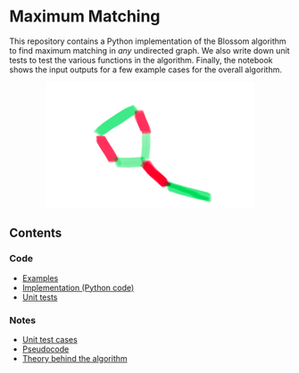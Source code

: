 # Maximum Matching

This repository contains a Python implementation of the Blossom algorithm to find maximum matching in *any* undirected graph. We also write down unit tests to test the various functions in the algorithm. Finally, the notebook shows the input outputs for a few example cases for the overall algorithm.

<p align="center">
<img src="a_blossom.png" alt="Blossom!">
</p>


## Contents

### Code
* [Examples](ExamplesForBlossomsAlgorithm.ipynb)  
* [Implementation (Python code)](maximum_matching.py)  
* [Unit tests](unittest_maximum_matching.py)

### Notes
* [Unit test cases](unittest_testcases.pdf)    
* [Pseudocode](Blossoms_pseudocode.pdf)  
* [Theory behind the algorithm](MaximumMatching_theory.pdf)  





